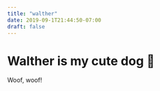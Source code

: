 ```yaml
---
title: "walther"
date: 2019-09-1T21:44:50-07:00
draft: false
---
```


# Walther is my cute dog 🐶

Woof, woof!
